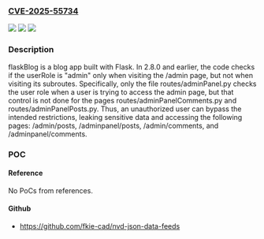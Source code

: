 ### [CVE-2025-55734](https://cve.mitre.org/cgi-bin/cvename.cgi?name=CVE-2025-55734)
![](https://img.shields.io/static/v1?label=Product&message=FlaskBlog&color=blue)
![](https://img.shields.io/static/v1?label=Version&message=%3C%3D%202.8.0%20&color=brightgreen)
![](https://img.shields.io/static/v1?label=Vulnerability&message=CWE-862%3A%20Missing%20Authorization&color=brightgreen)

### Description

flaskBlog is a blog app built with Flask. In 2.8.0 and earlier, the code checks if the userRole is "admin" only when visiting the /admin page, but not when visiting its subroutes. Specifically, only the file routes/adminPanel.py checks the user role when a user is trying to access the admin page, but that control is not done for the pages routes/adminPanelComments.py and routes/adminPanelPosts.py. Thus, an unauthorized user can bypass the intended restrictions, leaking sensitive data and accessing the following pages: /admin/posts, /adminpanel/posts, /admin/comments, and /adminpanel/comments.

### POC

#### Reference
No PoCs from references.

#### Github
- https://github.com/fkie-cad/nvd-json-data-feeds

